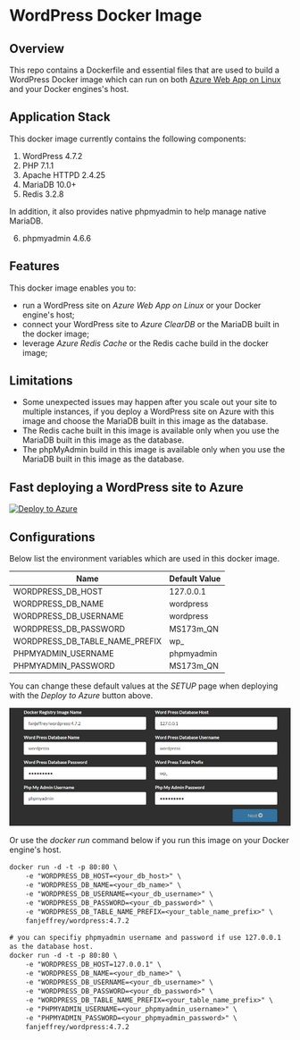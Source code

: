 # WordPress Docker Image
## Overview
This repo contains a Dockerfile and essential files that are used to build a WordPress Docker image which can run on both [Azure Web App on Linux](https://docs.microsoft.com/en-us/azure/app-service-web/app-service-linux-intro) and your Docker engines's host.

## Application Stack
This docker image currently contains the following components:

1. WordPress    4.7.2
2. PHP          7.1.1
3. Apache HTTPD 2.4.25
4. MariaDB      10.0+
5. Redis        3.2.8

In addition, it also provides native phpmyadmin to help manage native MariaDB.

6. phpmyadmin   4.6.6

## Features
This docker image enables you to:

- run a WordPress site on *Azure Web App on Linux* or your Docker engine's host;
- connect your WordPress site to *Azure ClearDB* or the MariaDB built in the docker image;
- leverage *Azure Redis Cache* or the Redis cache build in the docker image;

## Limitations
- Some unexpected issues may happen after you scale out your site to multiple instances, if you deploy a WordPress site on Azure with this image and choose the MariaDB built in this image as the database.
- The Redis cache built in this image is available only when you use the MariaDB built in this image as the database.
- The phpMyAdmin build in this image is available only when you use the MariaDB built in this image as the database.

## Fast deploying a WordPress site to Azure

[![Deploy to Azure](http://azuredeploy.net/deploybutton.png)](https://azuredeploy.net/)

## Configurations
Below list the environment variables which are used in this docker image.

Name | Default Value
---- | -------------
WORDPRESS_DB_HOST | 127.0.0.1
WORDPRESS_DB_NAME | wordpress
WORDPRESS_DB_USERNAME | wordpress
WORDPRESS_DB_PASSWORD | MS173m_QN
WORDPRESS_DB_TABLE_NAME_PREFIX | wp_
PHPMYADMIN_USERNAME | phpmyadmin
PHPMYADMIN_PASSWORD | MS173m_QN

You can change these default values at the *SETUP* page when deploying with the *Deploy to Azure* button above.

![WordPress Deploy to Azure SETUP page](https://raw.githubusercontent.com/fanjeffrey/Images/master/Microsoft/docker-library/wordpress_deploy_setup.PNG)

Or use the *docker run* command below if you run this image on your Docker engine's host.
```
docker run -d -t -p 80:80 \
    -e "WORDPRESS_DB_HOST=<your_db_host>" \
    -e "WORDPRESS_DB_NAME=<your_db_name>" \
    -e "WORDPRESS_DB_USERNAME=<your_db_username>" \
    -e "WORDPRESS_DB_PASSWORD=<your_db_password>" \
    -e "WORDPRESS_DB_TABLE_NAME_PREFIX=<your_table_name_prefix>" \
    fanjeffrey/wordpress:4.7.2
```
```
# you can specifiy phpmyadmin username and password if use 127.0.0.1 as the database host.
docker run -d -t -p 80:80 \
    -e "WORDPRESS_DB_HOST=127.0.0.1" \
    -e "WORDPRESS_DB_NAME=<your_db_name>" \
    -e "WORDPRESS_DB_USERNAME=<your_db_username>" \
    -e "WORDPRESS_DB_PASSWORD=<your_db_password>" \
    -e "WORDPRESS_DB_TABLE_NAME_PREFIX=<your_table_name_prefix>" \
    -e "PHPMYADMIN_USERNAME=<your_phpmyadmin_username>" \
    -e "PHPMYADMIN_PASSWORD=<your_phpmyadmin_password>" \
    fanjeffrey/wordpress:4.7.2
```